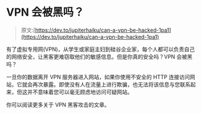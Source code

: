 # VPN 会被黑吗？

> 原文:[https://dev.to/jupiterhaiku/can-a-vpn-be-hacked-1pa1](https://dev.to/jupiterhaiku/can-a-vpn-be-hacked-1pa1)

有了虚拟专用网(VPN)，从学生或家庭主妇到硅谷企业家，每个人都可以负责自己的网络安全，让黑客更难窃取他们的敏感信息。但是你真的安全吗？VPN 会被黑吗？

一旦你的数据离开 VPN 服务器进入网站，如果你使用不安全的 HTTP 连接访问网站，它就会再次暴露。即使没有人在流量上进行欺骗，也无法将该信息与您联系起来，但这并不意味着您可以毫无顾虑地访问可疑网站。

你可以阅读更多关于 VPN 黑客攻击的文章。
